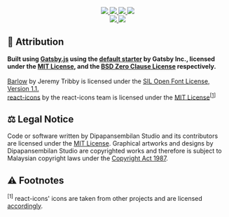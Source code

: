 <p align="center">
  <a href="https://github.com/dp9studio/Website/blob/master/LICENSE.md">
    <img src="https://img.shields.io/github/license/dp9studio/Website?style=for-the-badge" />
  </a>
  <a href="https://github.com/dp9studio/Website/search?l=javascript">
    <img src="https://img.shields.io/github/languages/top/dp9studio/Website?style=for-the-badge" />
  </a>
  <a href="https://github.com/dp9studio/Website/commits/main">
    <img src="https://img.shields.io/github/last-commit/dp9studio/Website?style=for-the-badge" />
  </a>
  <a href="https://dp9studio.com">
    <img src="https://img.shields.io/website?style=for-the-badge&url=https%3A%2F%2Fdp9studio.com" />
  </a>
  <br>
  <a href="https://discord.gg/Z2ujJ2U">
    <img src="https://img.shields.io/discord/697847444112670833?style=for-the-badge" />
  </a>
  <a href="https://twitter.com/dp9studio">
    <img src="https://img.shields.io/twitter/follow/dp9studio?style=for-the-badge" />
  </a>
</p>

## 📝 Attribution

<b>Built using <a href="https://github.com/gatsbyjs/gatsby">Gatsby.js</a> using the <a href="https://github.com/gatsbyjs/gatsby-starter-default">default starter</a> by Gatsby Inc., licensed under the <a href="https://github.com/gatsbyjs/gatsby/blob/master/LICENSE">MIT License</a>, and the <a href="https://github.com/gatsbyjs/gatsby-starter-default/blob/master/LICENSE">BSD Zero Clause License</a> respectively.</b><br>
<br><a href="https://fonts.google.com/specimen/Barlow">Barlow</a> by Jeremy Tribby is licensed under the <a href="https://scripts.sil.org/cms/scripts/page.php?item_id=OFL_web">SIL Open Font License, Version 1.1.</a>
<br><a href="https://react-icons.github.io/react-icons">react-icons</a> by the react-icons team is licensed under the <a href="https://github.com/react-icons/react-icons/blob/master/LICENSE">MIT License</a><sup>[<a href="#footnote-01">1</a>]</sup>

## ⚖ Legal Notice

Code or software written by Dipapansembilan Studio and its contributors are licensed under the <a href="https://github.com/dp9studio/Website/blob/main/LICENSE.md">MIT License</a>. Graphical artworks and designs by Dipapansembilan Studio are copyrighted works and therefore is subject to Malaysian copyright laws under the <a href="http://www.agc.gov.my/agcportal/uploads/files/Publications/LOM/EN/Act%20332%20-%20Copyright%20Act%201987%20Cetakan%20Semula%202013.pdf">Copyright Act 1987</a>.

## ⚠ Footnotes

<a id="footnote-01"><sup>[1]</sup></a> react-icons' icons are taken from other projects and are licensed <a href="https://github.com/react-icons/react-icons/blob/master/README.md#icons">accordingly</a>.

